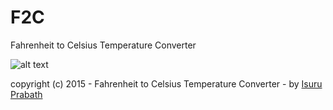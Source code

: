 # F2C
Fahrenheit to Celsius Temperature Converter

![alt text](http://i57.tinypic.com/9b93ja.png "F2C Temperature Converter")

copyright (c) 2015 - Fahrenheit to Celsius Temperature Converter - by [Isuru Prabath](https://www.fb.com/isuru.prabath "facebook")
